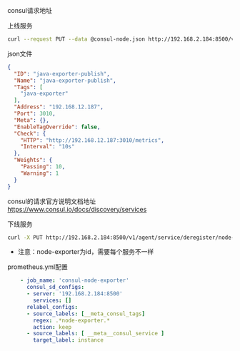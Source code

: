 consul请求地址

上线服务
```bash
curl --request PUT --data @consul-node.json http://192.168.2.184:8500/v1/agent/service/register?replace-existing-checks=1
```
json文件
```json
{
  "ID": "java-exporter-publish",
  "Name": "java-exporter-publish",
  "Tags": [
    "java-exporter"
  ],
  "Address": "192.168.12.187",
  "Port": 3010,
  "Meta": {},
  "EnableTagOverride": false,
  "Check": {
    "HTTP": "http://192.168.12.187:3010/metrics",
    "Interval": "10s"
  },
  "Weights": {
    "Passing": 10,
    "Warning": 1
  }
}
```
consul的请求官方说明文档地址 https://www.consul.io/docs/discovery/services

下线服务
```bash
curl -X PUT http://192.168.2.184:8500/v1/agent/service/deregister/node-exporter 
```
- 注意：node-exporter为id，需要每个服务不一样

prometheus.yml配置
```yml
    - job_name: 'consul-node-exporter'
      consul_sd_configs:
      - server: '192.168.2.184:8500'
        services: []
      relabel_configs:
      - source_labels: [__meta_consul_tags]
        regex: .*node-exporter.*
        action: keep
      - source_labels: [ __meta__consul_service ]
        target_label: instance

```

